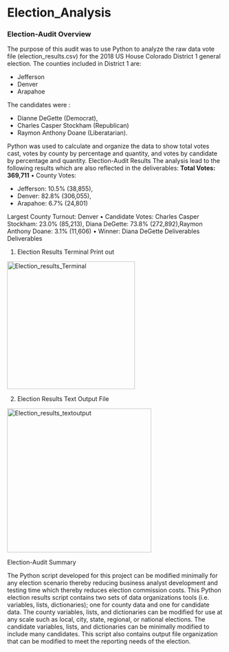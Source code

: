 # Election_Analysis

### Election-Audit Overview 
The purpose of this audit was to use Python to analyze the raw data vote file (election_results.csv) for the 2018 US House Colorado District 1 general election. The counties included in District 1 are:

- Jefferson
- Denver
- Arapahoe 

The candidates were :

- Dianne DeGette (Democrat),
-  Charles Casper Stockham (Republican) 
-  Raymon Anthony Doane (Liberatarian). 

Python was used to calculate and organize the data to show total votes cast, votes by county by percentage and quantity, and votes by candidate by percentage and quantity. 
Election-Audit Results The analysis lead to the following results which are also reflected in the deliverables: 
**Total Votes: 369,711** • 
County Votes: 

- Jefferson: 10.5% (38,855), 
- Denver: 82.8% (306,055), 
- Arapahoe: 6.7% (24,801) 

Largest County Turnout: Denver • Candidate Votes: Charles Casper Stockham: 23.0% (85,213), Diana DeGette: 73.8% (272,892),Raymon Anthony Doane: 3.1% (11,606) • Winner: Diana DeGette Deliverables
Deliverables
1.    Election Results Terminal Print out
<img width="297" alt="Election_results_Terminal" src="https://user-images.githubusercontent.com/74233163/104559661-52939f00-560a-11eb-9723-884f8b668e19.png">

2.    Election Results Text Output File
<img width="335" alt="Election_results_textoutput" src="https://user-images.githubusercontent.com/74233163/104560687-d9954700-560b-11eb-9b5e-0af818280305.png">

Election-Audit Summary

The Python script developed for this project can be modified minimally for any election scenario thereby reducing business analyst development and testing time which thereby reduces election commission costs.
This Python election results script contains two sets of data organizations tools (i.e. variables, lists, dictionaries); one for county data and one for candidate data. The county variables, lists, and dictionaries can be modified for use at any scale such as local, city, state, regional, or national elections. The candidate variables, lists, and dictionaries can be minimally modified to include many candidates.
This script also contains output file organization that can be modified to meet the reporting needs of the election.
 

